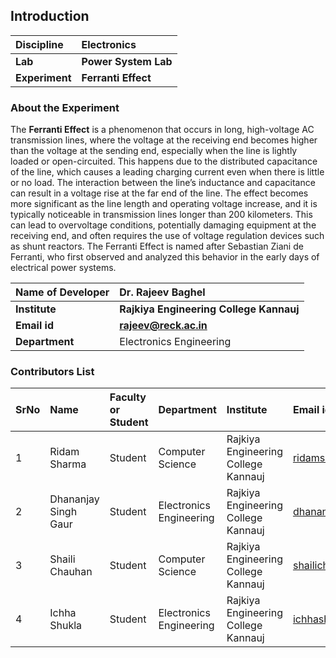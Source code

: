 ## Introduction


<b>Discipline | <b>Electronics
:--|:--|
<b> Lab | <b> Power System Lab
<b> Experiment|     <b> Ferranti Effect

### About the Experiment 

The **Ferranti Effect** is a phenomenon that occurs in long, high-voltage AC transmission lines, where the voltage at the receiving end becomes higher than the voltage at the sending end, especially when the line is lightly loaded or open-circuited. This happens due to the distributed capacitance of the line, which causes a leading charging current even when there is little or no load. The interaction between the line’s inductance and capacitance can result in a voltage rise at the far end of the line. The effect becomes more significant as the line length and operating voltage increase, and it is typically noticeable in transmission lines longer than 200 kilometers. This can lead to overvoltage conditions, potentially damaging equipment at the receiving end, and often requires the use of voltage regulation devices such as shunt reactors. The Ferranti Effect is named after Sebastian Ziani de Ferranti, who first observed and analyzed this behavior in the early days of electrical power systems.


<b>Name of Developer | <b>Dr. Rajeev Baghel
:--|:--|
<b> Institute | <b>  Rajkiya Engineering College Kannauj
<b> Email id|     <b> rajeev@reck.ac.in 
<b> Department |  Electronics Engineering

### Contributors List

SrNo | Name | Faculty or Student | Department| Institute | Email id
:--|:--|:--|:--|:--|:--|
1 | Ridam Sharma | Student | Computer Science|Rajkiya Engineering College Kannauj  | ridamsharma3502@gmail.com
2 | Dhananjay Singh Gaur |   Student|  Electronics Engineering| Rajkiya Engineering College Kannauj | dhananjay1292028@gmail.com
3 | Shaili Chauhan | Student | Computer Science|Rajkiya Engineering College Kannauj  | shailichauhan821@gmail.com
4 |Ichha Shukla |   Student|  Electronics Engineering| Rajkiya Engineering College Kannauj | ichhashukla1@gmail.com

